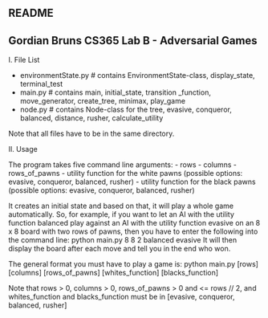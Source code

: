 README
--------------
Gordian Bruns
CS365
Lab B - Adversarial Games
--------------

I. File List
 - environmentState.py  # contains EnvironmentState-class, display_state, terminal_test
 - main.py  # contains main, initial_state, transition _function, move_generator, create_tree, minimax, play_game
 - node.py  # contains Node-class for the tree, evasive, conqueror, balanced, distance, rusher, calculate_utility

Note that all files have to be in the same directory.

II. Usage

The program takes five command line arguments:
	- rows
	- columns
	- rows_of_pawns
	- utility function for the white pawns (possible options: evasive, conqueror, balanced, rusher)
	- utility function for the black pawns (possible options: evasive, conqueror, balanced, rusher)

It creates an initial state and based on that, it will play a whole game automatically.
So, for example, if you want to let an AI with the utility function balanced play against an AI with the utility function evasive on an 8 x 8 board with two rows of pawns, then you have to enter the following into the command line:
python main.py 8 8 2 balanced evasive
It will then display the board after each move and tell you in the end who won.

The general format you must have to play a game is:
python main.py [rows] [columns] [rows_of_pawns] [whites_function] [blacks_function]

Note that rows > 0, columns > 0, rows_of_pawns > 0 and <= rows // 2, and whites_function and blacks_function must be in [evasive, conqueror, balanced, rusher]
